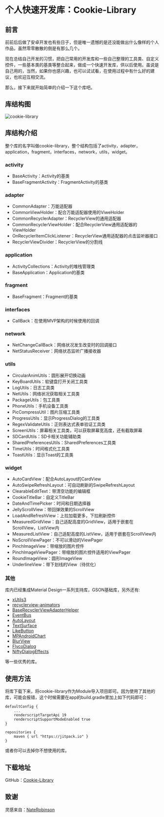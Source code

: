 # 个人快速开发库：Cookie-Library

## 前言
前前后后做了安卓开发也有些日子，但是唯一遗憾的是还没能做出什么像样的个人作品，虽然零零散散的倒是有那么几个。

现在总结自己开发的习惯，把自己常用的开发库和一些自己整理的工具类、自定义控件，一些基本类的基类等整合起来，做成一个快速开发库，供以后使用。虽说是自己用的，当然，如果你也感兴趣，也可以试试看，在使用过程中有什么好的建议，也欢迎互相交流。

那么，接下来就开始简单的介绍一下这个库吧。

<!-- more -->

## 库结构图
![cookie-library](http://7xt6qm.com1.z0.glb.clouddn.com/Cookie-Library201608311654.png)

## 库结构介绍
整个库的名字叫做cookie-library，整个结构包括了activity，adapter，application，fragment，interfaces，network，utils，widget。

### activity
- BaseActivity：Activity的基类
- BaseFragmentActivity：FragmentActivity的基类

### adapter
- CommonAdapter：万能适配器
- CommonViewHolder：配合万能适配器使用的ViweHolder
- CommonRecyclerAdapter：RecyclerView的通用适配器
- CommonRecyclerViewHolder：配合RecyclerView通用适配器的ViewHolder
- OnRecyclerItemClickListener：RecyclerView通用适配器的点击监听器接口
- RecyclerViewDivider：RecyclerView的分割线

### application
- ActivityCollections：Activity的堆栈管理类
- BaseApplication：Application的基类

### fragment
- BaseFragment：Fragment的基类

### interfaces
- CallBack：在使用MVP架构的时候使用的回调

### network
- NetChangeCallBack：网络状况发生改变时的回调接口
- NetStatusReceiver：网络状态监听广播接收器

### utils
- CircularAnimUtils：圆形展开切换动画
- KeyBoardUtils：软键盘打开关闭工具类
- LogUtils：日志工具类
- NetUtils：网络状况获取相关工具类
- PackageUtils：包工具类
- PhoneUtils：手机设备工具类
- PicCompressUtil：图片压缩工具类
- ProgressUtils：显示ProgressDialog的工具类
- RegexValidateUtils：正则表达式表单验证工具类
- ScreenUtils：屏幕相关工具类，可以获取屏幕宽高度，还有截取屏幕
- SDCardUtils：SD卡相关功能辅助类
- SharedPreferencesUtils：SharedPreferences工具类
- TimeUtils：时间格式化工具类
- ToastUtils：显示Toast的工具类

### widget
- AutoCardView：配合AutoLayout的CardView
- AutoSwipeRefreshLayout：可自动刷新的SwipeRefreshLayout
- ClearableEditText：带清空功能的编辑框
- CookieTitleBar：自定义TitleBar
- DateAndTimePicker：时间和日期选择器
- JellyScrollView：带回弹效果的ScrollView
- LoadAndRefreshView：上拉加载更多，下拉刷新控件
- MeasuredGridView：自己适配高度的GridView，适用于嵌套在ScrollView，ListView内
- MeasuredListView：自己适配高度的ListView，适用于嵌套在ScrollView内
- NoScrollViewPager：不可以滑动的ViewPager
- PinchImageView：带缩放的图片控件
- PinchImageViewPager：带缩放的图片控件适用的ViewPager
- RoundImageView：圆形ImageView
- UnderlineView：带下划线的View（待优化）

### 其他
库内已经集成Material Design一系列支持库，GSON基础库，另外还有:

- [xUtils3](https://github.com/wyouflf/xUtils3)
- [recyclerview-animators](https://github.com/wasabeef/recyclerview-animators)
- [BaseRecyclerViewAdapterHelper](https://github.com/CymChad/BaseRecyclerViewAdapterHelper)
- [EventBus](https://github.com/greenrobot/EventBus)
- [AutoLayout](https://github.com/hongyangAndroid/AndroidAutoLayout)
- [TextSurface](https://github.com/elevenetc/TextSurface)
- [LikeButton](https://github.com/jd-alexander/LikeButton)
- [MPAndroidChart](https://github.com/PhilJay/MPAndroidChart)
- [BlurView](https://github.com/Dimezis/BlurView)
- [FlycoDialog](https://github.com/H07000223/FlycoDialog_Master)
- [NiftyDialogEffects](https://github.com/sd6352051/NiftyDialogEffects)

等一些优秀的库。

## 使用方法
将库下载下来，将cookie-library作为Module导入项目即可。因为使用了其他的库，可能会报错，这个时候需要在app的build.gradle里加上如下代码即可：

```
defaultConfig {
	...
    renderscriptTargetApi 19
    renderscriptSupportModeEnabled true
}
```

```
repositories {
    maven { url "https://jitpack.io" }
}
```

或者你可以去掉你不想使用的库。

## 下载地址
GitHub：[Cookie-Library](https://github.com/tsubasa-kun/Cookie-Library)

## 致谢
灵感来自：[NateRobinson](https://github.com/NateRobinson)
